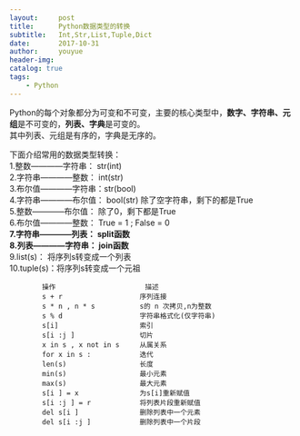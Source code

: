 ```yaml
---
layout:     post
title:      Python数据类型的转换
subtitle:   Int,Str,List,Tuple,Dict
date:       2017-10-31
author:     youyue
header-img: 
catalog: true
tags:
    - Python
---
```


Python的每个对象都分为可变和不可变，主要的核心类型中，**数字、字符串、元组**是不可变的，**列表、字典**是可变的。  
其中列表、元组是有序的，字典是无序的。

下面介绍常用的数据类型转换：  
1.整数————字符串： str(int)  
2.字符串————整数：  int(str)  
3.布尔值————字符串：str(bool)  
4.字符串————布尔值： bool(str) 除了空字符串，剩下的都是True  
5.整数————布尔值： 除了0，剩下都是True  
6.布尔值————整数： True = 1 ; False = 0  
**7.字符串————列表： split函数**  
**8.列表————字符串： join函数**  
9.list(s)：  将序列s转变成一个列表  
10.tuple(s)：将序列s转变成一个元祖  

```
        操作                      描述
        s + r                   序列连接
        s * n , n * s           s的 n 次拷贝,n为整数
        s % d                   字符串格式化(仅字符串)
        s[i]                    索引
        s[i :j ]                切片
        x in s , x not in s     从属关系
        for x in s :            迭代
        len(s)                  长度
        min(s)                  最小元素
        max(s)                  最大元素
        s[i ] = x               为s[i]重新赋值
        s[i :j ] = r            将列表片段重新赋值
        del s[i ]               删除列表中一个元素
        del s[i :j ]            删除列表中一个片段
```
